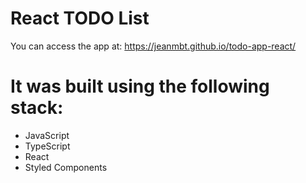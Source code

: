 # React TODO List



You can access the app at:
https://jeanmbt.github.io/todo-app-react/

# It was built using the following stack:

- JavaScript
- TypeScript
- React
- Styled Components


